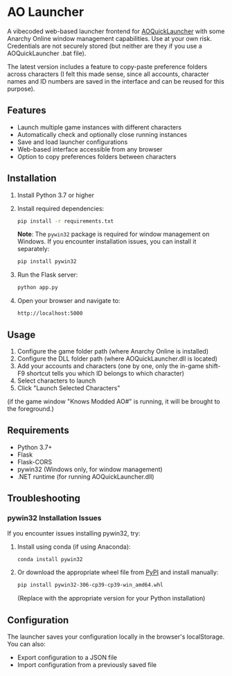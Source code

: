 # AO Launcher

A vibecoded web-based launcher frontend for [AOQuickLauncher](https://gitlab.com/never-knows-best/aoquicklauncher) with some Anarchy Online window management capabilities.
Use at your own risk. Credentials are not securely stored (but neither are they if you use a AOQuickLauncher .bat file). 

The latest version includes a feature to copy-paste preference folders across characters (I felt this made sense, since all accounts, character names and ID numbers are saved in the interface and can be reused for this purpose).

## Features

- Launch multiple game instances with different characters
- Automatically check and optionally close running instances
- Save and load launcher configurations
- Web-based interface accessible from any browser
- Option to copy preferences folders between characters

## Installation

1. Install Python 3.7 or higher

2. Install required dependencies:
   ```bash
   pip install -r requirements.txt
   ```

   **Note**: The `pywin32` package is required for window management on Windows. If you encounter installation issues, you can install it separately:
   ```bash
   pip install pywin32
   ```

3. Run the Flask server:
   ```bash
   python app.py
   ```

4. Open your browser and navigate to:
   ```
   http://localhost:5000
   ```

## Usage

1. Configure the game folder path (where Anarchy Online is installed)
2. Configure the DLL folder path (where AOQuickLauncher.dll is located)
3. Add your accounts and characters (one by one, only the in-game shift-F9 shortcut tells you which ID belongs to which character)
4. Select characters to launch
5. Click "Launch Selected Characters"

(if the game window "Knows Modded AO#" is running, it will be brought to the foreground.)

## Requirements

- Python 3.7+
- Flask
- Flask-CORS
- pywin32 (Windows only, for window management)
- .NET runtime (for running AOQuickLauncher.dll)

## Troubleshooting

### pywin32 Installation Issues

If you encounter issues installing pywin32, try:

1. Install using conda (if using Anaconda):
   ```bash
   conda install pywin32
   ```

2. Or download the appropriate wheel file from [PyPI](https://pypi.org/project/pywin32/#files) and install manually:
   ```bash
   pip install pywin32-306-cp39-cp39-win_amd64.whl
   ```
   (Replace with the appropriate version for your Python installation)

## Configuration

The launcher saves your configuration locally in the browser's localStorage. You can also:
- Export configuration to a JSON file
- Import configuration from a previously saved file